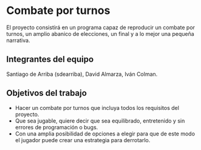 # Combate por turnos

El proyecto consistirá en un programa capaz de reproducir un combate por turnos, un amplio abanico de elecciones, un final y a lo mejor una pequeña narrativa.

## Integrantes del equipo

Santiago de Arriba (sdearriba), David Almarza, Iván Colman.

## Objetivos del trabajo
- Hacer un combate por turnos que incluya todos los requisitos del proyecto.
- Que sea jugable, quiere decir que sea equilibrado, entretenido y sin errores de programación o bugs.
- Con una amplia posibilidad de opciones a elegir para que de este modo el jugador puede crear una estrategia para derrotarlo.

